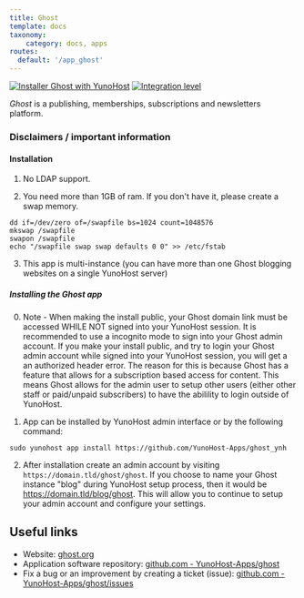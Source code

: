 ```yaml
---
title: Ghost
template: docs
taxonomy:
    category: docs, apps
routes:
  default: '/app_ghost'
---
```


[![Installer Ghost with YunoHost](https://install-app.yunohost.org/install-with-yunohost.svg)](https://install-app.yunohost.org/?app=ghost) [![Integration level](https://dash.yunohost.org/integration/ghost.svg)](https://dash.yunohost.org/appci/app/ghost)

*Ghost* is a publishing, memberships, subscriptions and newsletters platform.

### Disclaimers / important information

#### Installation

1. No LDAP support.

2. You need more than 1GB of ram. If you don't have it, please create a swap memory.

```
dd if=/dev/zero of=/swapfile bs=1024 count=1048576
mkswap /swapfile
swapon /swapfile
echo "/swapfile swap swap defaults 0 0" >> /etc/fstab
```

3. This app is multi-instance (you can have more than one Ghost blogging websites on a single YunoHost server)

##### Installing the Ghost app

0. Note - When making the install public, your Ghost domain link must be accessed WHILE NOT signed into your YunoHost session. It is recommended to use a incognito mode to sign into your Ghost admin account. If you make your install public, and try to login your Ghost admin account while signed into your YunoHost session, you will get a an authorized header error. The reason for this is because Ghost has a feature that allows for a subscription based access for content. This means Ghost allows for the admin user to setup other users (either other staff or paid/unpaid subscribers) to have the abilility to login outside of YunoHost.

1. App can be installed by YunoHost admin interface or by the following command:

```
sudo yunohost app install https://github.com/YunoHost-Apps/ghost_ynh
```

2. After installation create an admin account by visiting `https://domain.tld/ghost/ghost`. If you choose to name your Ghost instance "blog" during YunoHost setup process, then it would be https://domain.tld/blog/ghost. This will allow you to continue to setup your admin account and configure your settings.

## Useful links

+ Website: [ghost.org](https://ghost.org/)
+ Application software repository: [github.com - YunoHost-Apps/ghost](https://github.com/YunoHost-Apps/ghost_ynh)
+ Fix a bug or an improvement by creating a ticket (issue): [github.com - YunoHost-Apps/ghost/issues](https://github.com/YunoHost-Apps/ghost_ynh/issues)
